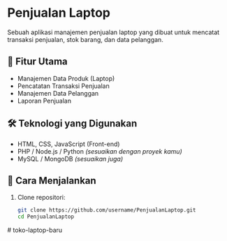 # Penjualan Laptop

Sebuah aplikasi manajemen penjualan laptop yang dibuat untuk mencatat transaksi penjualan, stok barang, dan data pelanggan.

## 📌 Fitur Utama
- Manajemen Data Produk (Laptop)
- Pencatatan Transaksi Penjualan
- Manajemen Data Pelanggan
- Laporan Penjualan

## 🛠️ Teknologi yang Digunakan
- HTML, CSS, JavaScript (Front-end)
- PHP / Node.js / Python *(sesuaikan dengan proyek kamu)*
- MySQL / MongoDB *(sesuaikan juga)*

## 🚀 Cara Menjalankan
1. Clone repositori:
   ```bash
   git clone https://github.com/username/PenjualanLaptop.git
   cd PenjualanLaptop
#   t o k o - l a p t o p - b a r u  
 